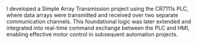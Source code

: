 I developed a Simple Array Transmission project using the CR7111s PLC, where data arrays were transmitted and received over two separate communication channels. This foundational logic was later extended and integrated into real-time command exchange between the PLC and HMI, enabling effective motor control in subsequent automation projects.
